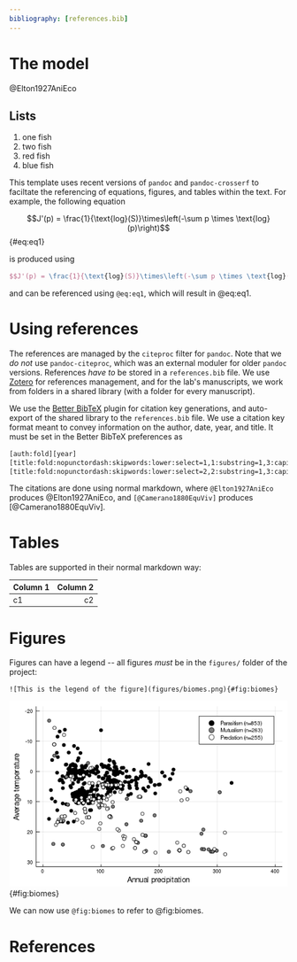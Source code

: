 ```yaml
---
bibliography: [references.bib]
---
```


# The model

@Elton1927AniEco

## Lists

1. one fish
2. two fish
3. red fish
4. blue fish

This template uses recent versions of `pandoc` and `pandoc-crosserf` to
faciltate the referencing of equations, figures, and tables within the text. For
example, the following equation

$$J'(p) = \frac{1}{\text{log}(S)}\times\left(-\sum p \times \text{log}(p)\right)$$ {#eq:eq1}

is produced using

~~~latex
$$J'(p) = \frac{1}{\text{log}(S)}\times\left(-\sum p \times \text{log}(p)\right)$$ {#eq:eq1}
~~~

and can be referenced using `@eq:eq1`, which will result in @eq:eq1.

# Using references

The references are managed by the `citeproc` filter for `pandoc`. Note that we
*do not* use `pandoc-citeproc`, which was an external moduler for older `pandoc`
versions. References *have to* be stored in a `references.bib` file. We use
[Zotero](https://www.zotero.org/) for references management, and for the lab's
manuscripts, we work from folders in a shared library (with a folder for every
manuscript).


We use the [Better BibTeX](https://retorque.re/zotero-better-bibtex/) plugin for
citation key generations, and auto-export of the shared library to the
`references.bib` file. We use a citation key format meant to convey information
on the author, date, year, and title. It must be set in the Better BibTeX
preferences as

~~~
[auth:fold][year][title:fold:nopunctordash:skipwords:lower:select=1,1:substring=1,3:capitalize][title:fold:nopunctordash:skipwords:lower:select=2,2:substring=1,3:capitalize]
~~~

The citations are done using normal markdown, where `@Elton1927AniEco` produces
@Elton1927AniEco, and `[@Camerano1880EquViv]` produces [@Camerano1880EquViv].

# Tables

Tables are supported in their normal markdown way:

| Column 1 | Column 2 |
| -------- | --------:|
| c1       |       c2 |

# Figures

Figures can have a legend -- all figures *must* be in the `figures/` folder of
the project:

~~~
![This is the legend of the figure](figures/biomes.png){#fig:biomes}
~~~

![This is the legend of the figure](figures/biomes.png){#fig:biomes}

We can now use `@fig:biomes` to refer to @fig:biomes.

# References
